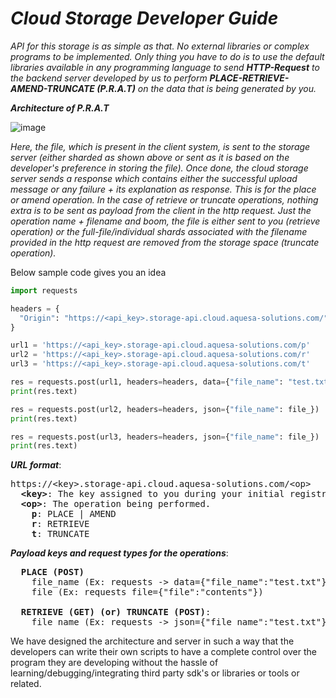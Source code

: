 #
# _Cloud Storage Developer Guide_

_API for this storage is as simple as that. No external libraries or complex programs to be implemented. Only thing you have to do is to use the default libraries available in any programming language to send **HTTP-Request** to the backend server developed by us to perform **PLACE-RETRIEVE-AMEND-TRUNCATE (P.R.A.T)** on the data that is being generated by you._

_**Architecture of P.R.A.T**_

![image](https://github.com/user-attachments/assets/098e72eb-d6e8-464e-b96d-3dc75bb00aa7)

_Here, the file, which is present in the client system, is sent to the storage server (either sharded as shown above or sent as it is based on the developer's preference in storing the file). Once done, the cloud storage server sends a response which contains either the successful upload message or any failure + its explanation as response. This is for the place or amend operation. In the case of retrieve or truncate operations, nothing extra is to be sent as payload from the client in the http request. Just the operation name + filename and boom, the file is either sent to you (retrieve operation) or the full-file/individual shards associated with the filename provided in the http request are removed from the storage space (truncate operation)._

Below sample code gives you an idea

```python
import requests

headers = {
  "Origin": "https://<api_key>.storage-api.cloud.aquesa-solutions.com/"
}

url1 = 'https://<api_key>.storage-api.cloud.aquesa-solutions.com/p'
url2 = 'https://<api_key>.storage-api.cloud.aquesa-solutions.com/r'
url3 = 'https://<api_key>.storage-api.cloud.aquesa-solutions.com/t'

res = requests.post(url1, headers=headers, data={"file_name": "test.txt"}, files={"file": "Hello,world!"})
print(res.text)

res = requests.post(url2, headers=headers, json={"file_name": file_})
print(res.text)

res = requests.post(url3, headers=headers, json={"file_name": file_})
print(res.text)
```

_**URL format**_:
<pre>
https://&ltkey&gt.storage-api.cloud.aquesa-solutions.com/&ltop&gt
  <b>&ltkey&gt</b>: The key assigned to you during your initial registration.
  <b>&ltop&gt</b>: The operation being performed.
    <b>p</b>: PLACE | AMEND
    <b>r</b>: RETRIEVE
    <b>t</b>: TRUNCATE
</pre>

_**Payload keys and request types for the operations**_:
<pre>
  <b>PLACE (POST)</b>
    file_name (Ex: requests -> data={"file_name":"test.txt"})
    file (Ex: requests file={"file":"contents"})

  <b>RETRIEVE (GET) (or) TRUNCATE (POST)</b>:
    file_name (Ex: requests -> json={"file_name":"test.txt"})
</pre>

We have designed the architecture and server in such a way that the developers can write their own scripts to have a complete control over the program they are developing without the hassle of learning/debugging/integrating third party sdk's or libraries or tools or related.
